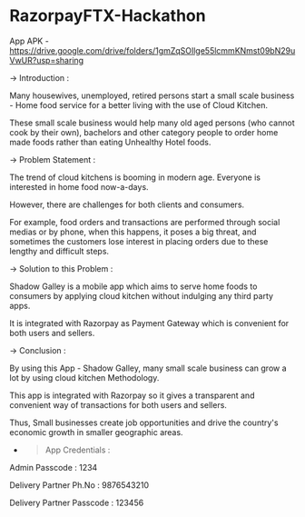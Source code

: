 # RazorpayFTX-Hackathon


App APK - https://drive.google.com/drive/folders/1gmZqSOIlge55lcmmKNmst09bN29uVwUR?usp=sharing


-> Introduction :

Many housewives, unemployed, retired persons start a small scale business - Home food service for a better living with the use of Cloud Kitchen. 

These small scale business would help many old aged persons (who cannot cook by their own), bachelors and other category people to order home made foods rather than eating Unhealthy Hotel foods. 

-> Problem Statement :

The trend of cloud kitchens is booming in modern age. Everyone is interested in home food now-a-days. 

However, there are challenges for both clients and consumers. 

For example, food orders and transactions are performed through social medias or by phone, when this happens, it poses a big threat, and sometimes the customers lose interest in placing orders due to these lengthy and difficult steps.

-> Solution to this Problem :

Shadow Galley is a mobile app which aims to serve home foods to consumers by applying cloud kitchen without indulging any third party apps. 

It is integrated with Razorpay as Payment Gateway which is convenient for both users and sellers.

-> Conclusion :

By using this App - Shadow Galley, many small scale business can grow a lot by using cloud kitchen Methodology. 

This app is integrated with Razorpay so it gives a transparent and convenient way of transactions for both users and sellers. 

Thus, Small businesses create job opportunities and drive the country's economic growth in smaller geographic areas. 


 - > App Credentials :


Admin Passcode : 1234

Delivery Partner Ph.No : 9876543210

Delivery Partner Passcode : 123456
